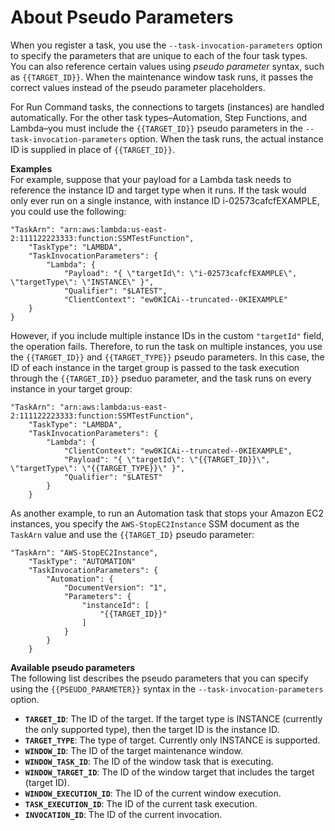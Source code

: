 # About Pseudo Parameters<a name="mw-cli-register-tasks-parameters"></a>

When you register a task, you use the `--task-invocation-parameters` option to specify the parameters that are unique to each of the four task types\. You can also reference certain values using *pseudo parameter* syntax, such as `{{TARGET_ID}}`\. When the maintenance window task runs, it passes the correct values instead of the pseudo parameter placeholders\.

For Run Command tasks, the connections to targets \(instances\) are handled automatically\. For the other task types–Automation, Step Functions, and Lambda–you must include the `{{TARGET_ID}}` pseudo parameters in the `--task-invocation-parameters` option\. When the task runs, the actual instance ID is supplied in place of `{{TARGET_ID}}`\.

**Examples**  
For example, suppose that your payload for a Lambda task needs to reference the instance ID and target type when it runs\. If the task would only ever run on a single instance, with instance ID i\-02573cafcfEXAMPLE, you could use the following:

```
"TaskArn": "arn:aws:lambda:us-east-2:111122223333:function:SSMTestFunction",
    "TaskType": "LAMBDA",
    "TaskInvocationParameters": {
        "Lambda": {
            "Payload": "{ \"targetId\": \"i-02573cafcfEXAMPLE\", \"targetType\": \"INSTANCE\" }",
            "Qualifier": "$LATEST",
            "ClientContext": "ew0KICAi--truncated--0KIEXAMPLE"
    }
}
```

However, if you include multiple instance IDs in the custom `"targetId"` field, the operation fails\. Therefore, to run the task on multiple instances, you use the `{{TARGET_ID}}` and `{{TARGET_TYPE}}` pseudo parameters\. In this case, the ID of each instance in the target group is passed to the task execution through the `{{TARGET_ID}}` pseduo parameter, and the task runs on every instance in your target group:

```
"TaskArn": "arn:aws:lambda:us-east-2:111122223333:function:SSMTestFunction",
    "TaskType": "LAMBDA",
    "TaskInvocationParameters": {
        "Lambda": {
            "ClientContext": "ew0KICAi--truncated--0KIEXAMPLE",
            "Payload": "{ \"targetId\": \"{{TARGET_ID}}\", \"targetType\": \"{{TARGET_TYPE}}\" }",
            "Qualifier": "$LATEST"
        }
    }
```

As another example, to run an Automation task that stops your Amazon EC2 instances, you specify the `AWS-StopEC2Instance` SSM document as the `TaskArn` value and use the `{{TARGET_ID}` pseudo parameter:

```
"TaskArn": "AWS-StopEC2Instance",
    "TaskType": "AUTOMATION"
    "TaskInvocationParameters": {
        "Automation": {
            "DocumentVersion": "1",
            "Parameters": {
                "instanceId": [
                    "{{TARGET_ID}}"
                ]
            }
        }
    }
```

**Available pseudo parameters**  
The following list describes the pseudo parameters that you can specify using the `{{PSEUDO_PARAMETER}}` syntax in the `--task-invocation-parameters` option\.
+ **`TARGET_ID`**: The ID of the target\. If the target type is INSTANCE \(currently the only supported type\), then the target ID is the instance ID\.
+ **`TARGET_TYPE`**: The type of target\. Currently only INSTANCE is supported\.
+ **`WINDOW_ID`**: The ID of the target maintenance window\.
+ **`WINDOW_TASK_ID`**: The ID of the window task that is executing\.
+ **`WINDOW_TARGET_ID`**: The ID of the window target that includes the target \(target ID\)\.
+ **`WINDOW_EXECUTION_ID`**: The ID of the current window execution\.
+ **`TASK_EXECUTION_ID`**: The ID of the current task execution\.
+ **`INVOCATION_ID`**: The ID of the current invocation\.